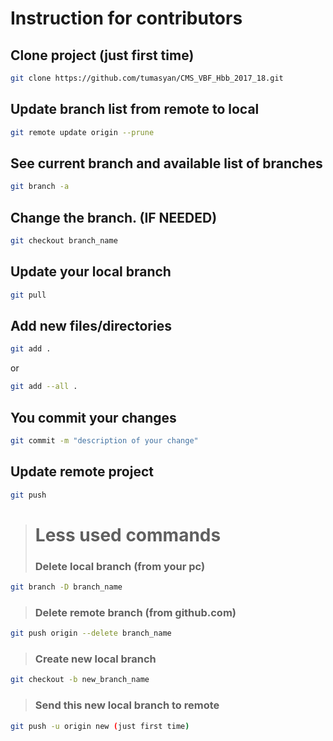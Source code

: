 # Instruction for contributors

## Clone project (just first time)
```bash
git clone https://github.com/tumasyan/CMS_VBF_Hbb_2017_18.git
```
## Update branch list from remote to local
```bash
git remote update origin --prune
```
## See current branch and available list of branches
```bash
git branch -a
```
## Change the branch. (IF NEEDED)
```bash
git checkout branch_name
```
## Update your local branch
```bash
git pull
```
## Add new files/directories
```bash
git add . 
```
or
```bash
git add --all .
```
## You commit your changes
```bash
git commit -m "description of your change"
```
## Update remote project
```bash
git push
```
> # Less used commands
> ### Delete local branch (from your pc)
```bash
git branch -D branch_name
```
> ### Delete remote branch (from github.com)
```bash
git push origin --delete branch_name
```
> ### Create new local branch
```bash
git checkout -b new_branch_name
```
> ### Send this new local branch to remote
```bash
git push -u origin new (just first time)
```
